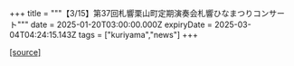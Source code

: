 +++
title = """【3/15】第37回札響栗山町定期演奏会札響ひなまつりコンサート"""
date = 2025-01-20T03:00:00.000Z
expiryDate = 2025-03-04T04:24:15.143Z
tags = ["kuriyama","news"]
+++


[[source]](https://www.town.kuriyama.hokkaido.jp/soshiki/55/30050.html)
